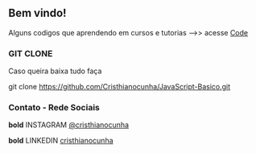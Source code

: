 ## Bem vindo! 

Alguns codigos que aprendendo em cursos e tutorias -->> acesse [Code](https://github.com/Cristhianocunha/JavaScript-Basico) 


### GIT CLONE

Caso queira baixa tudo faça

 git clone  https://github.com/Cristhianocunha/JavaScript-Basico.git


### Contato - Rede Sociais

**bold** INSTAGRAM
[@cristhianocunha](https://www.instagram.com/cristhianocunha/)

**bold** LINKEDIN
[cristhianocunha](https://www.instagram.com/cristhianocunha/)


